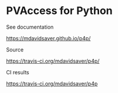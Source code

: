 PVAccess for Python
===================

See documentation

https://mdavidsaver.github.io/p4p/

Source

https://travis-ci.org/mdavidsaver/p4p/

CI results

https://travis-ci.org/mdavidsaver/p4p
